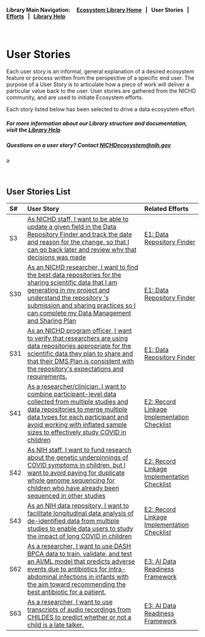 #### Library Main Navigation: &nbsp; &nbsp;  <b> [Ecosystem Library Home](https://github.com/NIH-NICHD-Ecosystem) </b> &nbsp; | &nbsp; User Stories &nbsp; | &nbsp; [Efforts](https://github.com/NIH-NICHD-Ecosystem/Efforts/blob/main/README.md) &nbsp; | &nbsp; [Library Help](https://github.com/NIH-NICHD-Ecosystem/LibraryHelp/blob/main/README.md)

</br>

# User Stories
Each user story is an informal, general explanation of a desired ecosystem feature or process written from the perspective of a specific end user. The purpose of a User Story is to articulate how a piece of work will deliver a particular value back to the user. User stories are gathered from the NICHD community, and are used to initiate Ecosystem efforts. 

Each story listed below has been selected to drive a data ecosystem effort. 

##### For more information about our Library structure and documentation, visit the [Library Help](https://github.com/NIH-NICHD-Ecosystem/LibraryHelp/blob/main/README.md) 
##### Questions on a user story? Contact [NICHDecosystem@nih.gov](mailto:NICHDecosystem@nih.gov?subject=Ecosystem_Library)
a

</br>


## User Stories List
| S# | User Story | Related Efforts
| :------------ | :-------------  | :------------- |
|S3 | [ As NICHD staff, I want to be able to update a given field in the Data Repository Finder and track the date and reason for  the change, so that I can go back later and review why that decisions was made ](https://github.com/NIH-NICHD-Ecosystem/UserStories/blob/main/stories/storyID-3.md)  | [E1: Data Repository Finder](https://github.com/NIH-NICHD-Ecosystem/E1_Data-Repository-Finder/blob/main/README.md)|
|S30 | [As an NICHD researcher, I want to find the best data repositories for the sharing scientific data that I am generating in my project and understand the repository 's submission and sharing practices so  I can complete my Data Management and Sharing Plan](https://github.com/NIH-NICHD-Ecosystem/UserStories/blob/main/stories/storyID-30.md)  | [E1: Data Repository Finder](https://github.com/NIH-NICHD-Ecosystem/E1_Data-Repository-Finder/blob/main/README.md) |
|S31 | [As an NICHD program officer, I want to verify that researchers are using data repositories appropriate for the scientific data they plan to share and that their DMS Plan is consistent with the repository's expectations and requirements.](https://github.com/NIH-NICHD-Ecosystem/UserStories/blob/main/stories/storyID-31.md)  | [E1: Data Repository Finder](https://github.com/NIH-NICHD-Ecosystem/E1_Data-Repository-Finder/blob/main/README.md) |
|S41 | [As a researcher/clinician, I want to combine participant-level data collected from multiple studies and data repositories to merge multiple data types for each participant and avoid working with inflated sample sizes to effectively study COVID in children](https://github.com/NIH-NICHD-Ecosystem/UserStories/blob/main/stories/storyID-41.md)  | [E2: Record Linkage Implementation Checklist](https://github.com/NIH-NICHD-Ecosystem/E2_Record-Linkage-Implementation-Checklist/blob/main/README.md) |  |
|S42 | [As NIH staff, I want to fund research about the genetic underpinnings of COVID symptoms in children, but I want to avoid paying for duplicate whole genome sequencing for children who have already been sequenced in other studies](https://github.com/NIH-NICHD-Ecosystem/UserStories/blob/main/stories/storyID-42.md)  | [E2: Record Linkage Implementation Checklist](https://github.com/NIH-NICHD-Ecosystem/E2_Record-Linkage-Implementation-Checklist/blob/main/README.md) |  |
|S43 | [As an NIH data repository, I want to facilitate longitudinal data analysis of de-identified data from multiple studies to enable data users to study the impact of long COVID in children](https://github.com/NIH-NICHD-Ecosystem/UserStories/blob/main/stories/storyID-43.md)  | [E2: Record Linkage Implementation Checklist](https://github.com/NIH-NICHD-Ecosystem/E2_Record-Linkage-Implementation-Checklist/blob/main/README.md) |  |
|S62 | [As a researcher, I want to use DASH BPCA data to train, validate, and test an AI/ML model that predicts adverse events due to antibiotics for intra-abdominal infections in infants with the aim toward recommending the best antibiotic for a patient.](https://github.com/NIH-NICHD-Ecosystem/UserStories/blob/main/stories/storyID-62.md)  | [E3: AI Data Readiness Framework](https://github.com/NIH-NICHD-Ecosystem/AI-Data-Readiness-Framework/blob/main/README.md) |  |
|S63 | [As a researcher, I want to use transcripts of audio recordings from CHILDES to predict whether or not a child is a late talker.](https://github.com/NIH-NICHD-Ecosystem/UserStories/blob/main/stories/storyID-63.md)  | [E3: AI Data Readiness Framework](https://github.com/NIH-NICHD-Ecosystem/AI-Data-Readiness-Framework/blob/main/README.md) |  |




</br>
